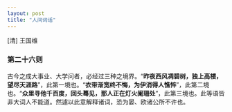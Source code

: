 ```yaml
---
layout: post
title: "人间词话"
---
```

[清] 王国维

### 第二十六则

古今之成大事业、大学问者，必经过三种之境界。“**昨夜西风凋碧树，独上高楼，望尽天涯路**”，此第一境也。“**衣带渐宽终不悔，为伊消得人憔悴**”，此第二境也。“**众里寻他千百度，回头蓦见，那人正在灯火阑珊处**”，此第三境也。此等语皆非大词人不能道。然遽以此意解释诸词，恐为晏、欧诸公所不许也。
